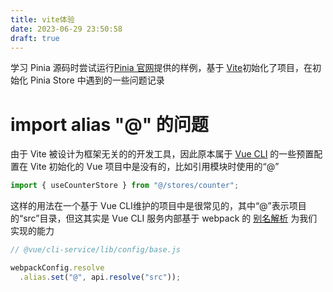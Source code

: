```yaml
---
title: vite体验
date: 2023-06-29 23:50:58
draft: true
---
```


学习 Pinia 源码时尝试运行[Pinia 官网](https://pinia.vuejs.org/core-concepts/)提供的样例，基于 [Vite](https://vitejs.dev/guide/)初始化了项目，在初始化 Pinia Store 中遇到的一些问题记录

<!--more-->

# import alias "@" 的问题

由于 Vite 被设计为框架无关的的开发工具，因此原本属于 [Vue CLI](https://cli.vuejs.org/guide/installation.html) 的一些预置配置在 Vite 初始化的 Vue 项目中是没有的，比如引用模块时使用的“@”

```js
import { useCounterStore } from "@/stores/counter";
```

这样的用法在一个基于 Vue CLI维护的项目中是很常见的，其中“@”表示项目的“src”目录，但这其实是 Vue CLI 服务内部基于 webpack 的 [别名解析](https://webpack.js.org/configuration/resolve/#resolvealias) 为我们实现的能力

```js
// @vue/cli-service/lib/config/base.js

webpackConfig.resolve
  .alias.set("@", api.resolve("src"));
```
